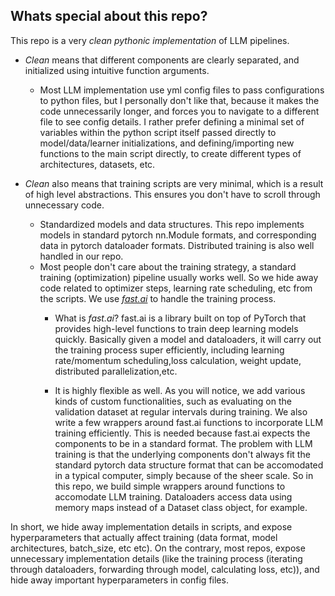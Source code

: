 ## Whats special about this repo?
This repo is a very _clean pythonic implementation_ of LLM pipelines. 

- _Clean_ means that different components are clearly separated, and initialized using intuitive function arguments. 
    - Most LLM implementation use yml config files to pass configurations to python files, but I personally don't like that, because it makes the code unnecessarily longer, and forces you to navigate to a different file to see config details. I rather prefer defining a minimal set of variables within the python script itself passed directly to model/data/learner initializations, and defining/importing new functions to the main script directly, to create different types of architectures, datasets, etc. 

- _Clean_ also means that training scripts are very minimal, which is a result of high level abstractions. This ensures you don't have to scroll through unnecessary code. 
    - Standardized models and data structures. This repo implements models in standard pytorch nn.Module formats, and corresponding data in pytorch dataloader formats. Distributed training is also well handled in our repo.  
    - Most people don't care about the training strategy, a standard training (optimization) pipeline usually works well. So we hide away code related to optimizer steps, learning rate scheduling, etc from the scripts. We use _[fast.ai](https://docs.fast.ai/)_ to handle the training process.
        - What is _fast.ai_? fast.ai is a library built on top of PyTorch that provides high-level functions to train deep learning models quickly. Basically given a model and dataloaders, it will carry out the training process super efficiently, including learning rate/momentum scheduling,loss calculation, weight update, distributed parallelization,etc. 
        
        - It is highly flexible as well. As you will notice, we add various kinds of custom functionalities, such as evaluating on the validation dataset at regular intervals during training. We also write a few wrappers around fast.ai functions to incorporate LLM training efficiently. This is needed because 
        fast.ai expects the components to be in a standard format. The problem with LLM training is that the underlying components  don't always fit the standard pytorch data structure format that can be accomodated in a typical computer, simply because of the sheer scale. So in this repo, we build simple wrappers around functions to accomodate LLM training. Dataloaders access data using memory maps instead of a Dataset class object, for example. 



In short, we hide away implementation details in scripts, and expose hyperparameters that actually affect training (data format, model architectures, batch_size, etc etc). On the contrary, most repos, expose unnecessary implementation details (like the training process (iterating through dataloaders, forwarding through model, calculating loss, etc)), and hide away important hyperparameters in config files. 
